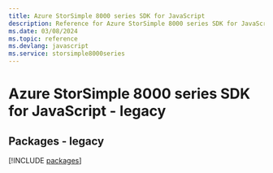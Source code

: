 ```yaml
---
title: Azure StorSimple 8000 series SDK for JavaScript
description: Reference for Azure StorSimple 8000 series SDK for JavaScript
ms.date: 03/08/2024
ms.topic: reference
ms.devlang: javascript
ms.service: storsimple8000series
---
```

# Azure StorSimple 8000 series SDK for JavaScript - legacy
## Packages - legacy
[!INCLUDE [packages](storsimple-8000-series-index.md)]